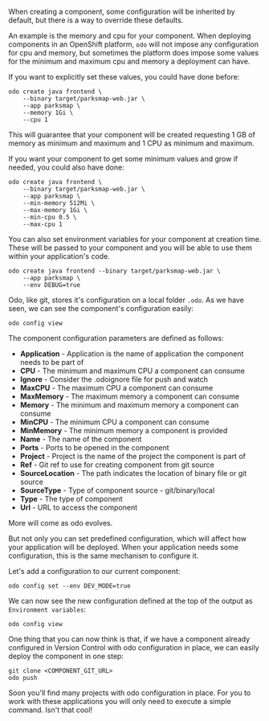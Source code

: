 When creating a component, some configuration will be inherited by default, but there is a way to override these defaults.

An example is the memory and cpu for your component. When deploying components in an OpenShift platform, ``odo`` will not impose any configuration for cpu and memory, but sometimes the platform does impose some values for the minimum and maximum cpu and memory a deployment can have.

If you want to explicitly set these values, you could have done before:

```
odo create java frontend \
    --binary target/parksmap-web.jar \
    --app parksmap \
    --memory 1Gi \
    --cpu 1
```

This will guarantee that your component will be created requesting 1 GB of memory as minimum and maximum and 1 CPU as minimum and maximum.

If you want your component to get some minimum values and grow if needed, you could also have done:

```
odo create java frontend \
    --binary target/parksmap-web.jar \
    --app parksmap \
    --min-memory 512Mi \
    --max-memory 1Gi \
    --min-cpu 0.5 \
    --max-cpu 1
```

You can also set environment variables for your component at creation time. These will be passed to your component and you will be able to use them within your application's code.

```
odo create java frontend --binary target/parksmap-web.jar \
    --app parksmap \
    --env DEBUG=true
```

Odo, like git, stores it's configuration on a local folder `.odo`. As we have seen, we can see the component's configuration easily:

```execute-1
odo config view
```

The component configuration parameters are defined as follows:

* **Application** - Application is the name of application the component needs to be part of
* **CPU** - The minimum and maximum CPU a component can consume
* **Ignore** - Consider the .odoignore file for push and watch
* **MaxCPU** - The maximum CPU a component can consume
* **MaxMemory** - The maximum memory a component can consume
* **Memory** - The minimum and maximum memory a component can consume
* **MinCPU** - The minimum CPU a component can consume
* **MinMemory** - The minimum memory a component is provided
* **Name** - The name of the component
* **Ports** - Ports to be opened in the component
* **Project** - Project is the name of the project the component is part of
* **Ref** - Git ref to use for creating component from git source
* **SourceLocation** - The path indicates the location of binary file or git source
* **SourceType** - Type of component source - git/binary/local
* **Type** - The type of component
* **Url** - URL to access the component

More will come as odo evolves.

But not only you can set predefined configuration, which will affect how your application will be deployed. When your application needs some configuration, this is the same mechanism to configure it.

Let's add a configuration to our current component:

```execute-1
odo config set --env DEV_MODE=true
```

We can now see the new configuration defined at the top of the output as `Environment variables`:

```execute-1
odo config view
```

One thing that you can now think is that, if we have a component already configured in Version Control with odo configuration in place, we can easily deploy the component in one step:

```
git clone <COMPONENT_GIT_URL>
odo push
```

Soon you'll find many projects with odo configuration in place. For you to work with these applications you will only need to execute a simple command. Isn't that cool!
